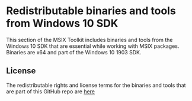 # Redistributable binaries and tools from Windows 10 SDK

This section of the MSIX Toolkit includes binaries and tools from the Windows 10 SDK that are essential while working with MSIX packages. Binaries are x64 and part of the Windows 10 1903 SDK.

## License 

The redistributable rights and license terms for the binaries and tools that are part of this GitHub repo are [here](https://aka.ms/WinSDKLicenseURL)
